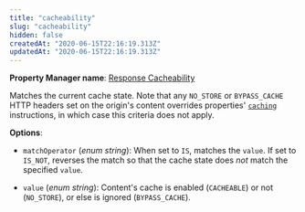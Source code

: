 ```yaml
---
title: "cacheability"
slug: "cacheability"
hidden: false
createdAt: "2020-06-15T22:16:19.313Z"
updatedAt: "2020-06-15T22:16:19.313Z"
---
```

__Property Manager name__: [Response Cacheability](https://control.akamai.com/wh/CUSTOMER/AKAMAI/en-US/WEBHELP/property-manager/property-manager-help/csh_lookup.html?id=PM_0019)

Matches the current cache state.  Note that any `NO_STORE` or `BYPASS_CACHE` HTTP headers set on the origin's content overrides properties' [`caching`](#caching) instructions, in which case this criteria does not apply.

__Options__:

- `matchOperator` (_enum string_): When set to `IS`, matches the `value`. If set to `IS_NOT`, reverses the match so that the cache state does _not_ match the specified `value`.

- `value` (_enum string_): Content's cache is enabled (`CACHEABLE`) or not (`NO_STORE`), or else is ignored (`BYPASS_CACHE`).
